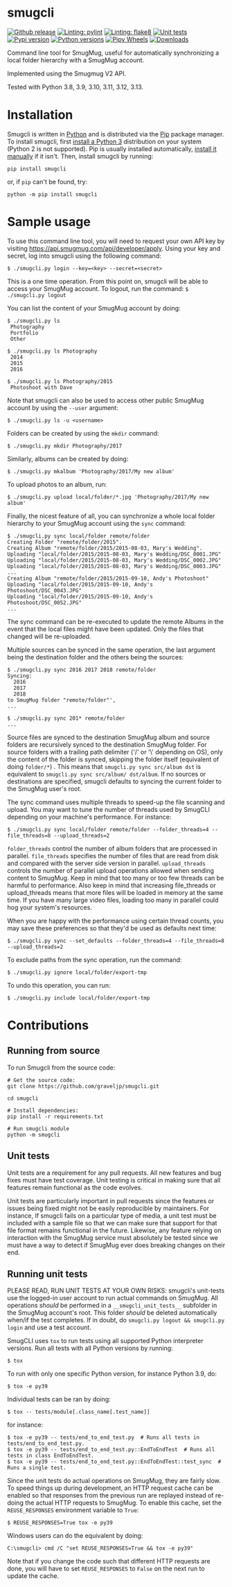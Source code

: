 # smugcli
[![Github release](https://img.shields.io/github/v/release/graveljp/smugcli.svg)](https://github.com/graveljp/smugcli/releases)
[![Linting: pylint](https://github.com/graveljp/smugcli/actions/workflows/pylint.yml/badge.svg)](https://github.com/graveljp/smugcli/actions/workflows/pylint.yml)
[![Linting: flake8](https://github.com/graveljp/smugcli/actions/workflows/flake8.yml/badge.svg)](https://github.com/graveljp/smugcli/actions/workflows/flake8.yml)
[![Unit tests](https://github.com/graveljp/smugcli/actions/workflows/tests.yml/badge.svg)](https://github.com/graveljp/smugcli/actions/workflows/tests.yml)
[![Pypi version](https://img.shields.io/pypi/v/smugcli)](https://pypi.org/project/smugcli/)
[![Python versions](https://img.shields.io/pypi/pyversions/smugcli)](https://pypi.org/project/smugcli/)
[![Pipy Wheels](https://img.shields.io/pypi/wheel/smugcli)](https://pypi.org/project/smugcli/)
[![Downloads](https://pepy.tech/badge/smugcli)](https://pepy.tech/project/smugcli)

Command line tool for SmugMug, useful for automatically synchronizing a local
folder hierarchy with a SmugMug account.

Implemented using the Smugmug V2 API.

Tested with Python 3.8, 3.9, 3.10, 3.11, 3.12, 3.13.

# Installation

Smugcli is written in [Python](https://www.python.org/) and is distributed via the [Pip](https://pypi.org/project/pip/) package manager. To install smugcli, first [install a Python 3](https://www.python.org/downloads/) distribution on your system (Python 2 is not supported). Pip is usually installed automatically, [install it manually](https://pip.pypa.io/en/stable/installation/) if it isn't. Then, install smugcli by running:
```
pip install smugcli
```
or, if `pip` can't be found, try:
```
python -m pip install smugcli
```

# Sample usage

To use this command line tool, you will need to request your own API key by
visiting https://api.smugmug.com/api/developer/apply. Using your key and secret,
log into smugcli using the following command:
```
$ ./smugcli.py login --key=<key> --secret=<secret>
```

This is a one time operation. From this point on, smugcli will be able to access
your SmugMug account. To logout, run the command: `$ ./smugcli.py logout`

You can list the content of your SmugMug account by doing:
```
$ ./smugcli.py ls
 Photography
 Portfolio
 Other

$ ./smugcli.py ls Photography
 2014
 2015
 2016

$ ./smugcli.py ls Photography/2015
 Photoshoot with Dave
```

Note that smugcli can also be used to access other public SmugMug account by
using the `--user` argument:
```
$ ./smugcli.py ls -u <username>
```

Folders can be created by using the `mkdir` command:
```
$ ./smugcli.py mkdir Photography/2017
```

Similarly, albums can be created by doing:
```
$ ./smugcli.py mkalbum 'Photography/2017/My new album'
```

To upload photos to an album, run:
```
$ ./smugcli.py upload local/folder/*.jpg 'Photography/2017/My new album'
```

Finally, the nicest feature of all, you can synchronize a whole local folder
hierarchy to your SmugMug account using the `sync` command:
```
$ ./smugcli.py sync local/folder remote/folder
Creating Folder "remote/folder/2015".
Creating Album "remote/folder/2015/2015-08-03, Mary's Wedding".
Uploading "local/folder/2015/2015-08-03, Mary's Wedding/DSC_0001.JPG"
Uploading "local/folder/2015/2015-08-03, Mary's Wedding/DSC_0002.JPG"
Uploading "local/folder/2015/2015-08-03, Mary's Wedding/DSC_0003.JPG"
...
Creating Album "remote/folder/2015/2015-09-10, Andy's Photoshoot"
Uploading "local/folder/2015/2015-09-10, Andy's Photoshoot/DSC_0043.JPG"
Uploading "local/folder/2015/2015-09-10, Andy's Photoshoot/DSC_0052.JPG"
...
```

The sync command can be re-executed to update the remote Albums in the event
that the local files might have been updated. Only the files that changed will
be re-uploaded.

Multiple sources can be synced in the same operation, the last argument being
the destination folder and the others being the sources:
```
$ ./smugcli.py sync 2016 2017 2018 remote/folder
Syncing:
  2016
  2017
  2018
to SmugMug folder "remote/folder"',
...

$ ./smugcli.py sync 201* remote/folder
...
```

Source files are synced to the destination SmugMug album and source folders are
recursively synced to the destination SmugMug folder. For source folders with a
trailing path delimiter ('/' or '\\' depending on OS), only the content of the
folder is synced, skipping the folder itself (equivalent of doing `folder/*`)
. This means that `smugcli.py sync src/album dst` is equivalent to `smugcli.py
sync src/album/ dst/album`. If no sources or destinations are specified, smugcli
defaults to syncing the current folder to the SmugMug user's root.

The sync command uses multiple threads to speed-up the file scanning and upload.
You may want to tune the number of threads used by SmugCLI depending on your
machine's performance. For instance:
```
$ ./smugcli.py sync local/folder remote/folder --folder_threads=4 --file_threads=8 --upload_threads=2
```

`folder_threads` control the number of album folders that are processed in
parallel.  `file_threads` specifies the number of files that are read from disk
and compared with the server side version in parallel. `upload_threads` controls
the number of parallel upload operations allowed when sending content to
SmugMug. Keep in mind that too many or too few threads can be harmful to
performance. Also keep in mind that increasing file_threads or upload_threads
means that more files will be loaded in memory at the same time. If you have
many large video files, loading too many in parallel could hog your system's
resources.

When you are happy with the performance using certain thread counts, you may
save these preferences so that they'd be used as defaults next time:
```
$ ./smugcli.py sync --set_defaults --folder_threads=4 --file_threads=8 --upload_threads=2
```

To exclude paths from the sync operation, run the command:
```
$ ./smugcli.py ignore local/folder/export-tmp
```

To undo this operation, you can run:
```
$ ./smugcli.py include local/folder/export-tmp
```

# Contributions

## Running from source
To run Smugcli from the source code:
```shell
# Get the source code:
git clone https://github.com/graveljp/smugcli.git

cd smugcli

# Install dependencies:
pip install -r requirements.txt

# Run smugcli module
python -m smugcli
```

## Unit tests
Unit tests are a requirement for any pull requests. All new features and bug
fixes must have test coverage. Unit testing is critical in making sure that
all features remain functional as the code evolves.

Unit tests are particularly important in pull requests since the features or
issues being fixed might not be easily reproducible by maintainers. For
instance, If smugcli fails on a particular type of media, a unit test must be
included with a sample file so that we can make sure that support for that
file format remains functional in the future. Likewise, any feature relying on
interaction with the SmugMug service must absolutely be tested since we must
have a way to detect if SmugMug ever does breaking changes on their end.

## Running unit tests
PLEASE READ, RUN UNIT TESTS AT YOUR OWN RISKS: smugcli's unit-tests use the
logged-in user account to run actual commands on SmugMug. All operations
*should* be performed in a `__smugcli_unit_tests__` subfolder in the SmugMug
account's root. This folder *should* be deleted automatically when/if the test
completes. If in doubt, do `smugcli.py logout && smugcli.py login` and use a
test account.

SmugCLI uses `tox` to run tests using all supported Python interpreter versions.
Run all tests with all Python versions by running:
```
$ tox
```

To run with only one specific Python version, for instance Python 3.9, do:
```
$ tox -e py39
```

Individual tests can be ran by doing:
```
$ tox -- tests/module[.class_name[.test_name]]
```

for instance:
```
$ tox -e py39 -- tests/end_to_end_test.py  # Runs all tests in tests/end_to_end_test.py.
$ tox -e py39 -- tests/end_to_end_test.py::EndToEndTest  # Runs all tests in class EndToEndTest.
$ tox -e py39 -- tests/end_to_end_test.py::EndToEndTest::test_sync  # Runs a single test.
```

Since the unit tests do actual operations on SmugMug, they are fairly slow. To
speed things up during development, an HTTP request cache can be enabled so that
responses from the previous run are replayed instead of re-doing the actual HTTP
requests to SmugMug. To enable this cache, set the `REUSE_RESPONSES` environment
variable to `True`:
```
$ REUSE_RESPONSES=True tox -e py39
```

Windows users can do the equivalent by doing:
```
C:\smugcli> cmd /C "set REUSE_RESPONSES=True && tox -e py39"
```

Note that if you change the code such that different HTTP requests are done, you
will have to set `REUSE_RESPONSES` to `False` on the next run to update the
cache.
